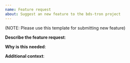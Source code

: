 ```yaml
---
name: Feature request
about: Suggest an new feature to the bds-tron project
---
```

(NOTE: Please use this template for submitting new feature)

**Describe the feature request**:

**Why is this needed**:

**Additional context**:

